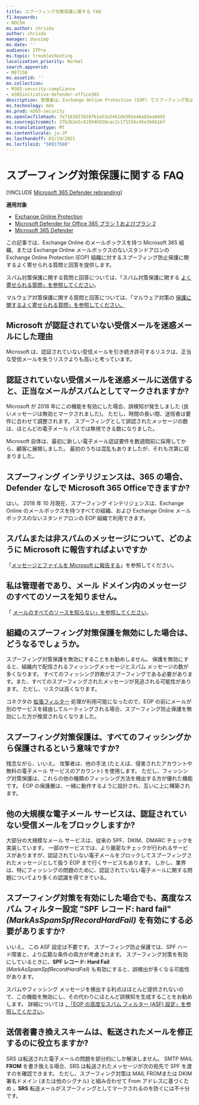 ```yaml
---
title: スプーフィング対策保護に関する FAQ
f1.keywords:
- NOCSH
ms.author: chrisda
author: chrisda
manager: dansimp
ms.date: ''
audience: ITPro
ms.topic: troubleshooting
localization_priority: Normal
search.appverid:
- MET150
ms.assetid: ''
ms.collection:
- M365-security-compliance
- m365initiative-defender-office365
description: 管理者は、Exchange Online Protection (EOP) でスプーフィング防止保護に関するよく寄せられる質問と回答を表示できます。
ms.technology: mdo
ms.prod: m365-security
ms.openlocfilehash: 7e7163037029761a53a5461de592e46ab5ea0485
ms.sourcegitcommit: 27b2b2e5c41934b918cac2c171556c45e36661bf
ms.translationtype: MT
ms.contentlocale: ja-JP
ms.lasthandoff: 03/19/2021
ms.locfileid: "50917560"
---
```

# <a name="anti-spoofing-protection-faq"></a>スプーフィング対策保護に関する FAQ

[!INCLUDE [Microsoft 365 Defender rebranding](../includes/microsoft-defender-for-office.md)]

**適用対象**
- [Exchange Online Protection](exchange-online-protection-overview.md)
- [Microsoft Defender for Office 365 プラン 1 およびプラン 2](office-365-atp.md)
- [Microsoft 365 Defender](../mtp/microsoft-threat-protection.md)

この記事では、Exchange Online のメールボックスを持つ Microsoft 365 組織、または Exchange Online メールボックスのないスタンドアロンの Exchange Online Protection (EOP) 組織に対するスプーフィング防止保護に関するよく寄せられる質問と回答を提供します。

スパム対策保護に関する質問と回答については、「スパム対策保護に関する [よく寄せられる質問」を参照してください](anti-spam-protection-faq.md)。

マルウェア対策保護に関する質問と回答については、「マルウェア対策の [保護に関するよく寄せられる質問」を参照してください。](anti-malware-protection-faq-eop.md)

## <a name="why-did-microsoft-choose-to-junk-unauthenticated-inbound-email"></a>Microsoft が認証されていない受信メールを迷惑メールにした理由

Microsoft は、認証されていない受信メールを引き続き許可するリスクは、正当な受信メールを失うリスクよりも高いと考っています。

## <a name="does-junking-unauthenticated-inbound-email-cause-legitimate-email-to-be-marked-as-spam"></a>認証されていない受信メールを迷惑メールに送信すると、正当なメールがスパムとしてマークされますか?

Microsoft が 2018 年にこの機能を有効にした場合、誤検知が発生しました (良いメッセージは無効とマークされました)。 ただし、時間の長い間、送信者は要件に合わせて調整されます。 スプーフィングとして誤認されたメッセージの数は、ほとんどの電子メール パスでは無視できる数になりました。

Microsoft 自体は、最初に新しい電子メール認証要件を数週間前に採用してから、顧客に展開しました。 最初のうちは混乱もありましたが、それも次第に収まりました。

## <a name="is-spoof-intelligence-available-to-microsoft-365-customers-without-defender-for-office-365"></a>スプーフィング インテリジェンスは、365 の場合、Defender なしで Microsoft 365 Officeできますか?

はい。 2018 年 10 月現在、スプーフィング インテリジェンスは、Exchange Online のメールボックスを持つすべての組織、および Exchange Online メールボックスのないスタンドアロンの EOP 組織で利用できます。

## <a name="how-can-i-report-spam-or-non-spam-messages-back-to-microsoft"></a>スパムまたは非スパムのメッセージについて、どのように Microsoft に報告すればよいですか

「[メッセージとファイルを Microsoft に報告する](report-junk-email-messages-to-microsoft.md)」を参照してください。

## <a name="im-an-admin-and-i-dont-know-all-of-sources-for-messages-in-my-email-domain"></a>私は管理者であり、メール ドメイン内のメッセージのすべてのソースを知りません。

「 [メールのすべてのソースを知らない」を参照してください](email-validation-and-authentication.md#you-dont-know-all-sources-for-your-email)。

## <a name="what-happens-if-i-disable-anti-spoofing-protection-for-my-organization"></a>組織のスプーフィング対策保護を無効にした場合は、どうなるでしょうか。

スプーフィング対策保護を無効にすることをお勧めしません。 保護を無効にすると、組織内で配信されるフィッシングメッセージとスパム メッセージの数が多くなります。 すべてのフィッシング詐欺がスプーフィングである必要があります。また、すべてのスプーフィングされたメッセージが見逃される可能性があります。 ただし、リスクは高くなります。

コネクタの [拡張フィルター](/exchange/mail-flow-best-practices/use-connectors-to-configure-mail-flow/enhanced-filtering-for-connectors) 処理が利用可能になったので、EOP の前にメールが別のサービスを経由してルーティングされる場合、スプーフィング防止保護を無効にした方が推奨されなくなりました。

## <a name="does-anti-spoofing-protection-mean-i-will-be-protected-from-all-phishing"></a>スプーフィング対策保護は、すべてのフィッシングから保護されるという意味ですか?

残念ながら、いいえ。 攻撃者は、他の手法 (たとえば、侵害されたアカウントや無料の電子メール サービスのアカウント) を使用します。 ただし、フィッシング対策保護は、これらの他の種類のフィッシング方法を検出する方が優れた機能です。 EOP の保護層は、一緒に動作するように設計され、互いに上に構築されます。

## <a name="do-other-large-email-services-block-unauthenticated-inbound-email"></a>他の大規模な電子メール サービスは、認証されていない受信メールをブロックしますか?

大部分の大規模なメール サービスは、従来の SPF、DKIM、DMARC チェックを実装しています。 一部のサービスでは、より厳密なチェックが行われるサービスがありますが、認証されていない電子メールをブロックしてスプーフィングされたメッセージとして扱う EOP まで行くサービスもあります。 しかし、業界は、特にフィッシングの問題のために、認証されていない電子メールに関する問題についてより多くの認識を得てきている。

## <a name="do-i-still-need-to-enable-the-advanced-spam-filter-setting-spf-record-hard-fail-_markasspamspfrecordhardfail_-if-i-enable-anti-spoofing"></a>スプーフィング対策を有効にした場合でも、高度なスパム フィルター設定 "SPF レコード: hard fail"_(MarkAsSpamSpfRecordHardFail)_ を有効にする必要がありますか?

いいえ。 この ASF 設定は不要です。 スプーフィング防止保護では、SPF ハード障害と、より広範な条件の両方が考慮されます。 スプーフィング対策を有効にしているときに、**SPF レコード: Hard Fail** (_MarkAsSpamSpfRecordHardFail_) も有効にすると、誤検出が多くなる可能性があります。

スパムやフィッシング メッセージを検出する利点はほとんど提供されないので、この機能を無効にし、その代わりにほとんど誤検知を生成することをお勧めします。 詳細については [、「EOP の高度なスパム フィルター (ASF) 設定」を参照してください](advanced-spam-filtering-asf-options.md)。

## <a name="does-sender-rewriting-scheme-help-fix-forwarded-email"></a>送信者書き換えスキームは、転送されたメールを修正するのに役立ちますか?

SRS は転送された電子メールの問題を部分的にしか解決しません。 SMTP MAIL **FROM** を書き換える場合、SRS は転送されたメッセージが次の宛先で SPF を渡すのを確認できます。 ただし、スプーフィング対策は MAIL FROMまたは DKIM 署名ドメイン (または他のシグナル) と組み合わせて From アドレスに基づくため **、SRS** 転送メールがスプーフィングとしてマークされるのを防ぐには不十分です。